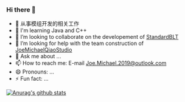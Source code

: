 ### Hi there 👋

- 🔭 从事模组开发的相关工作  
- 🌱 I'm learning Java and C++  
- 👯 I’m looking to collaborate on the developement of [StandardBLT](https://github.com/JoeMichaelQiaoStudio/StandardBLT/)  
- 🤔 I’m looking for help with the team construction of [JoeMichaelQiaoStudio](https://github.com/JoeMichaelQiaoStudio/)  
- 💬 Ask me about ...  
- 📫 How to reach me: E-mail Joe.Michael.2019@outlook.com  
- 😄 Pronouns: ...  
- ⚡ Fun fact: ...  

[![Anurag's github stats](https://github-readme-stats.vercel.app/api?username=JoeMichaelQiao)](https://github.com/anuraghazra/github-readme-stats)
